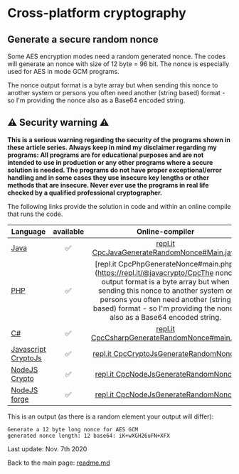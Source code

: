 # Cross-platform cryptography

## Generate a secure random nonce

Some AES encryption modes need a random generated nonce. The codes will generate an nonce with size of 12 byte = 96 bit. The nonce is especially used for AES in mode GCM programs. 

The nonce output format is a byte array but when sending this nonce to another system or persons you often need another (string based) format - so I'm providing the nonce also as a Base64 encoded string.

## :warning: Security warning :warning:

**This is a serious warning regarding the security of the programs shown in these article series.  Always keep in mind my disclaimer regarding my programs: All programs are for educational purposes and are not intended to use in production or any other programs where a  secure solution is needed. The programs do not have proper exceptional/error handling and in some cases they use insecure key lengths or other methods that are insecure. Never ever use the programs in real life checked by a qualified professional cryptographer.**

The following links provide the solution in code and within an online compile that runs the code.

| Language | available | Online-compiler
| ------ | :---: | :----: |
| [Java](GenerateNonce/GenerateRandomNonce.java) | :white_check_mark: | [repl.it CpcJavaGenerateRandomNonce#Main.java](https://repl.it/@javacrypto/CpcJavaGenerateRandomNonce#Main.java/)
| [PHP](GenerateNonce/GenerateRandomNonce.php) | :white_check_mark: | [repl.it CpcPhpGenerateNonce#main.php](https://repl.it/@javacrypto/CpcThe nonce output format is a byte array but when sending this nonce to another system or persons you often need another (string based) format - so I'm providing the nonce also as a Base64 encoded string.
| [C#](GenerateNonce/GenerateRandomNonce.cs) | :white_check_mark: | [repl.it CpcCsharpGenerateRandomNonce#main.cs](https://repl.it/@javacrypto/CpcCsharpGenerateRandomNonce#main.cs/)
| [Javascript CryptoJs](GenerateNonce/GenerateRandomNonceCryptoJs.js) | :white_check_mark: | [repl.it CpcCryptoJsGenerateRandomNonce](https://repl.it/@javacrypto/CpcCryptoJsGenerateRandomNonce/)
| [NodeJS Crypto](GenerateNonce/GenerateRandomNonceNodeJsCrypto.js) | :white_check_mark: | [repl.it CpcNodeJsGenerateRandomNonce](https://repl.it/@javacrypto/CpcNodeJsGenerateRandomNonce/)
| [NodeJS forge](GenerateNonce/GenerateRandomNonceNodeJs.js) | :white_check_mark: | [repl.it CpcNodeJsGenerateRandomNonce](https://repl.it/@javacrypto/CpcNodeJsGenerateRandomNonce/)

This is an output (as there is a random element your output will differ):

```plaintext
Generate a 12 byte long nonce for AES GCM
generated nonce length: 12 base64: iK+wXGH26uFN+XFX
```


Last update: Nov. 7th 2020

Back to the main page: [readme.md](readme.md)